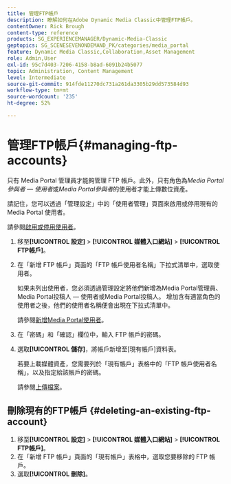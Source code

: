 ```yaml
---
title: 管理FTP帳戶
description: 瞭解如何在Adobe Dynamic Media Classic中管理FTP帳戶。
contentOwner: Rick Brough
content-type: reference
products: SG_EXPERIENCEMANAGER/Dynamic-Media-Classic
geptopics: SG_SCENESEVENONDEMAND_PK/categories/media_portal
feature: Dynamic Media Classic,Collaboration,Asset Management
role: Admin,User
exl-id: 95c7d403-7206-4158-b8ad-6091b24b5077
topic: Administration, Content Management
level: Intermediate
source-git-commit: 914fde11270dc731a261da3305b29dd573584d93
workflow-type: tm+mt
source-wordcount: '235'
ht-degree: 52%

---
```


# 管理FTP帳戶{#managing-ftp-accounts}

只有 Media Portal 管理員才能夠管理 FTP 帳戶。此外，只有角色為&#x200B;*Media Portal參與者 — 使用者*&#x200B;或&#x200B;*Media Portal參與者*&#x200B;的使用者才能上傳數位資產。

請記住，您可以透過「管理設定」中的「使用者管理」頁面來啟用或停用現有的 Media Portal 使用者。

請參閱[啟用或停用使用者](administration-setup.md#activating_or_deactivating_users)。

1. 移至&#x200B;**[!UICONTROL 設定]** > **[!UICONTROL 媒體入口網站]** > **[!UICONTROL FTP帳戶]**。
1. 在「新增 FTP 帳戶」頁面的「FTP 帳戶使用者名稱」下拉式清單中，選取使用者。

   如果未列出使用者，您必須透過管理設定將他們新增為Media Portal管理員、Media Portal投稿人 — 使用者或Media Portal投稿人。 增加含有適當角色的使用者之後，他們的使用者名稱便會出現在下拉式清單中。

   請參閱[新增Media Portal使用者](adding-media-portal-users.md#adding_a_media_portal_user)。

1. 在「密碼」和「確認」欄位中，輸入 FTP 帳戶的密碼。
1. 選取&#x200B;**[!UICONTROL 儲存]**，將帳戶新增至[現有帳戶]資料表。

   若要上載媒體資產，您需要列於「現有帳戶」表格中的「FTP 帳戶使用者名稱」，以及指定給該帳戶的密碼。

   請參閱[上傳檔案](uploading-files.md#uploading_files)。

## 刪除現有的FTP帳戶 {#deleting-an-existing-ftp-account}

1. 移至&#x200B;**[!UICONTROL 設定]** > **[!UICONTROL 媒體入口網站]** > **[!UICONTROL FTP帳戶]**。
1. 在「新增 FTP 帳戶」頁面的「現有帳戶」表格中，選取您要移除的 FTP 帳戶。
1. 選取&#x200B;**[!UICONTROL 刪除]**。
